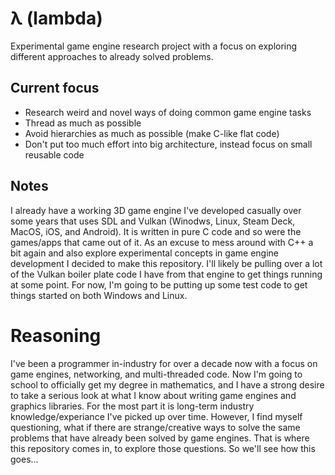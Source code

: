 # λ (lambda)
Experimental game engine research project with a focus on exploring different approaches to already solved problems.

## Current focus
- Research weird and novel ways of doing common game engine tasks
- Thread as much as possible
- Avoid hierarchies as much as possible (make C-like flat code)
- Don't put too much effort into big architecture, instead focus on small reusable code

## Notes
I already have a working 3D game engine I've developed casually over some years that uses SDL and Vulkan (Winodws, Linux, Steam Deck, MacOS, iOS, and Android). It is written in pure C code and so were the games/apps that came out of it. As an excuse to mess around with C++ a bit again and also explore experimental concepts in game engine development I decided to make this repository. I'll likely be pulling over a lot of the Vulkan boiler plate code I have from that engine to get things running at some point. For now, I'm going to be putting up some test code to get things started on both Windows and Linux.

# Reasoning
I've been a programmer in-industry for over a decade now with a focus on game engines, networking, and multi-threaded code. Now I'm going to school to officially get my degree in mathematics, and I have a strong desire to take a serious look at what I know about writing game engines and graphics libraries. For the most part it is long-term industry knowledge/experiance I've picked up over time. However, I find myself questioning, what if there are strange/creative ways to solve the same problems that have already been solved by game engines. That is where this repository comes in, to explore those questions. So we'll see how this goes...
